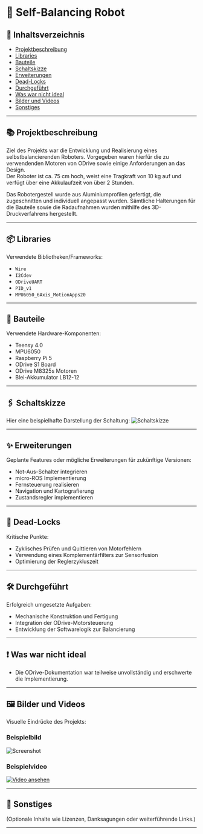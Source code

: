 # 🤖 Self-Balancing Robot

## 📑 Inhaltsverzeichnis
- [Projektbeschreibung](#-projektbeschreibung)
- [Libraries](#-libraries)
- [Bauteile](#-bauteile)
- [Schaltskizze](#-schaltskizze)
- [Erweiterungen](#-erweiterungen)
- [Dead-Locks](#-dead-locks)
- [Durchgeführt](#-durchgeführt)
- [Was war nicht ideal](#-was-war-nicht-ideal)
- [Bilder und Videos](#-bilder-und-videos)
- [Sonstiges](#-sonstiges)

---

## 📚 Projektbeschreibung
Ziel des Projekts war die Entwicklung und Realisierung eines selbstbalancierenden Roboters. Vorgegeben waren hierfür die zu verwendenden Motoren von ODrive sowie einige Anforderungen an das Design.  
Der Roboter ist ca. 75 cm hoch, weist eine Tragkraft von 10 kg auf und verfügt über eine Akkulaufzeit von über 2 Stunden.

Das Robotergestell wurde aus Aluminiumprofilen gefertigt, die zugeschnitten und individuell angepasst wurden. Sämtliche Halterungen für die Bauteile sowie die Radaufnahmen wurden mithilfe des 3D-Druckverfahrens hergestellt.

---

## 📦 Libraries
Verwendete Bibliotheken/Frameworks:
- `Wire`
- `I2Cdev`
- `ODriveUART`
- `PID_v1`
- `MPU6050_6Axis_MotionApps20`

---

## 🧩 Bauteile
Verwendete Hardware-Komponenten:
- Teensy 4.0
- MPU6050
- Raspberry Pi 5
- ODrive S1 Board
- ODrive M8325s Motoren
- Blei-Akkumulator LB12-12

---

## 🖇️ Schaltskizze
Hier eine beispielhafte Darstellung der Schaltung:
![Schaltskizze](pfad/zur/schaltskizze.png)

---

## ✨ Erweiterungen
Geplante Features oder mögliche Erweiterungen für zukünftige Versionen:
- Not-Aus-Schalter integrieren
- micro-ROS Implementierung
- Fernsteuerung realisieren
- Navigation und Kartografierung
- Zustandsregler implementieren

---

## 🧩 Dead-Locks
Kritische Punkte:
- Zyklisches Prüfen und Quittieren von Motorfehlern
- Verwendung eines Komplementärfilters zur Sensorfusion
- Optimierung der Reglerzykluszeit

---

## 🛠️ Durchgeführt
Erfolgreich umgesetzte Aufgaben:
- Mechanische Konstruktion und Fertigung
- Integration der ODrive-Motorsteuerung
- Entwicklung der Softwarelogik zur Balancierung

---

## ❗ Was war nicht ideal
- Die ODrive-Dokumentation war teilweise unvollständig und erschwerte die Implementierung.

---

## 🖼️ Bilder und Videos
Visuelle Eindrücke des Projekts:

### Beispielbild
![Screenshot](pfad/zum/screenshot.png)

### Beispielvideo
[![Video ansehen](https://img.youtube.com/vi/VIDEO_ID/0.jpg)](https://www.youtube.com/watch?v=VIDEO_ID)

---

## 📎 Sonstiges
(Optionale Inhalte wie Lizenzen, Danksagungen oder weiterführende Links.)

---
